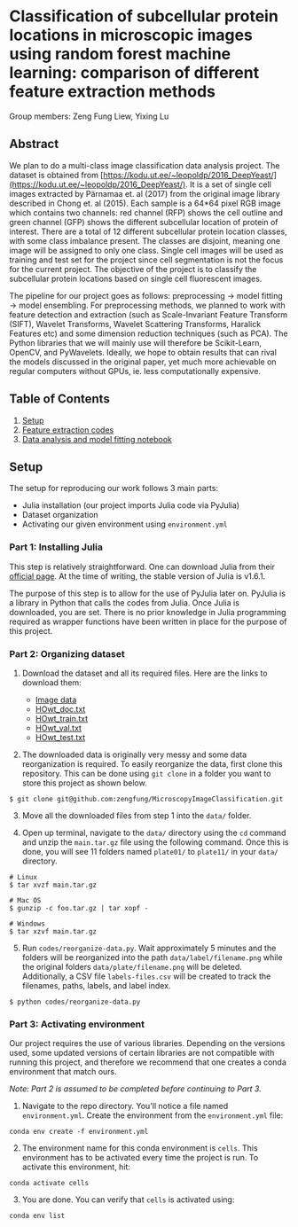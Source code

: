 # Classification of subcellular protein locations in microscopic images using random forest machine learning: comparison of different feature extraction methods

Group members: Zeng Fung Liew, Yixing Lu

## Abstract
We plan to do a multi-class image classification data analysis project. The dataset is obtained from [https://kodu.ut.ee/~leopoldp/2016_DeepYeast/](https://kodu.ut.ee/~leopoldp/2016_DeepYeast/). It is a set of single cell images extracted by Pärnamaa et. al (2017) from the original image library described in Chong et. al (2015). Each sample is a 64*64 pixel RGB image which contains two channels: red channel (RFP) shows the cell outline and green channel (GFP) shows the different subcellular location of protein of interest. There are a total of 12 different subcellular protein location classes, with some class imbalance present. The classes are disjoint, meaning one image will be assigned to only one class. Single cell images will be used as training and test set for the project since cell segmentation is not the focus for the current project. The objective of the project is to classify the subcellular protein locations based on single cell fluorescent images.

The pipeline for our project goes as follows: preprocessing → model fitting → model ensembling. For preprocessing methods, we planned to work with feature detection and extraction (such as Scale-Invariant Feature Transform (SIFT), Wavelet Transforms, Wavelet Scattering Transforms, Haralick Features etc) and some dimension reduction techniques (such as PCA). The Python libraries that we will mainly use will therefore be Scikit-Learn, OpenCV, and PyWavelets. Ideally, we hope to obtain results that can rival the models discussed in the original paper, yet much more achievable on regular computers without GPUs, ie. less computationally expensive.

## Table of Contents
1. [Setup](#setup)
2. [Feature extraction codes](codes/)
3. [Data analysis and model fitting notebook](notebook/Methodology.ipynb)

## Setup <a name="setup"></a>
The setup for reproducing our work follows 3 main parts: 
* Julia installation (our project imports Julia code via PyJulia)
* Dataset organization
* Activating our given environment using `environment.yml`

### Part 1: Installing Julia
This step is relatively straightforward. One can download Julia from their [official page](https://julialang.org/downloads/). At the time of writing, the stable version of Julia is v1.6.1.

The purpose of this step is to allow for the use of PyJulia later on. PyJulia is a library in Python that calls the codes from Julia. Once Julia is downloaded, you are set. There is no prior knowledge in Julia programming required as wrapper functions have been written in place for the purpose of this project.

### Part 2: Organizing dataset

1. Download the dataset and all its required files. Here are the links to download them:  
    * [Image data](https://kodu.ut.ee/~leopoldp/2016_DeepYeast/data/main.tar.gz)
    * [HOwt_doc.txt](https://kodu.ut.ee/~leopoldp/2016_DeepYeast/code/reports/HOwt_doc.txt)
    * [HOwt_train.txt](https://kodu.ut.ee/~leopoldp/2016_DeepYeast/code/reports/HOwt_train.txt)
    * [HOwt_val.txt](https://kodu.ut.ee/~leopoldp/2016_DeepYeast/code/reports/HOwt_val.txt)
    * [HOwt_test.txt](https://kodu.ut.ee/~leopoldp/2016_DeepYeast/code/reports/HOwt_test.txt)

2. The downloaded data is originally very messy and some data reorganization is required. To easily reorganize the data, first clone this repository. This can be done using `git clone` in a folder you want to store this project as shown below.

```shell
$ git clone git@github.com:zengfung/MicroscopyImageClassification.git
```

3. Move all the downloaded files from step 1 into the `data/` folder.

4. Open up terminal, navigate to the `data/` directory using the `cd` command and unzip the `main.tar.gz` file using the following command. Once this is done, you will see 11 folders named `plate01/` to `plate11/` in your `data/` directory.
```shell
# Linux
$ tar xvzf main.tar.gz

# Mac OS
$ gunzip -c foo.tar.gz | tar xopf -

# Windows
$ tar xzvf main.tar.gz
```

5. Run `codes/reorganize-data.py`. Wait approximately 5 minutes and the folders will be reorganized into the path `data/label/filename.png` while the original folders `data/plate/filename.png` will be deleted. Additionally, a CSV file `labels-files.csv` will be created to track the filenames, paths, labels, and label index.
```
$ python codes/reorganize-data.py
```

### Part 3: Activating environment
Our project requires the use of various libraries. Depending on the versions used, some updated versions of certain libraries are not compatible with running this project, and therefore we recommend that one creates a conda environment that match ours.

*Note: Part 2 is assumed to be completed before continuing to Part 3.*

1. Navigate to the repo directory. You'll notice a file named `environment.yml`. Create the environment from the `environment.yml` file:
```shell
conda env create -f environment.yml
```

2. The environment name for this conda environment is `cells`. This environment has to be activated every time the project is run. To activate this environment, hit:
```shell
conda activate cells
```
3. You are done. You can verify that `cells` is activated using:
```shell
conda env list
```